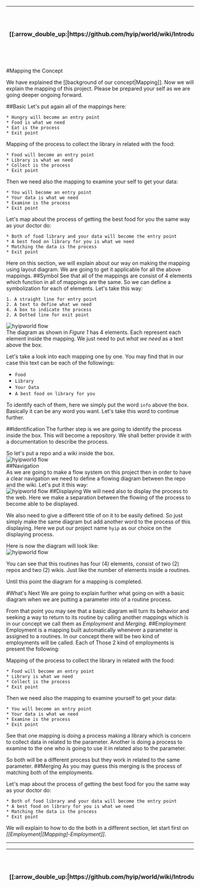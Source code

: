 <table>
  <thead>
    <tr>
      <th>[[:arrow_double_up:|https://github.com/hyip/world/wiki/Introduction]]</th>
      <th>[[:arrow_up_small:|https://github.com/hyipworld/hyipworld.github.io/wiki/Introduction]]</th>
      <th>[[:rewind:|Introduction]] [[Intro|Introduction]]</th>
      <th>[[:arrow_backward:|Mapping]] [[Prev|Mapping]]</th>
      <th>[[:repeat:|[Mapping]-Basic-Concept]] [[Reload|[Mapping]-Concept]]</th>
      <th>[[Next|[Mapping]-Employment]] [[:arrow_forward:|[Mapping]-Employment]]</th>
      <th>[[Last|maps]] [[:fast_forward:|maps]]</th>
      <th>[[:arrow_down_small:|https://github.com/hyip/rating]]</th>
      <th>[[:arrow_double_down:|https://github.com/hyip/rating/wiki/Introduction]]</th>
    </tr>
  </thead>
</table>
#Mapping the Concept

We have explained the [[background of our concept|Mapping]]. Now we will explain the mapping of this project. Please be prepared your self as we are going deeper ongoing forward.

##Basic
Let's put again all of the mappings here:
```
* Hungry will become an entry point
* Food is what we need 
* Eat is the process
* Exit point  
```
Mapping of the process to collect the library in related with the food:
```
* Food will become an entry point
* Library is what we need 
* Collect is the process
* Exit point  
```
Then we need also the mapping to examine your self to get your data:
```
* You will become an entry point
* Your data is what we need 
* Examine is the process
* Exit point  
```
Let's map about the process of getting the best food for you the same way as your doctor do:
```
* Both of food library and your data will become the entry point
* A best food on library for you is what we need 
* Matching the data is the process
* Exit point  
```
Here on this section, we will explain about our way on making the mapping using layout diagram. We are going to get it applicable for all the above mappings.
##Symbol
See that all of the mappings are consist of 4 elements which function in all of mappings are the same. So we can define a symbolization for each of elements. Let's take this way:
```
1. A straight line for entry point
2. A text to define what we need
4. A box to indicate the process 
2. A Dotted line for exit point
``` 
![hyipworld flow](https://hyipworld.github.io/images/github/doc/figure1.png)  
The diagram as shown in _Figure 1_ has 4 elements. Each represent each element inside the mapping. We just need to put _what we need_ as a text above the box. 

Let's take a look into each mapping one by one. You may find that in our case this text can be each of the followings:
* `Food`
* `Library`
* `Your Data`
* `A best food on library for you`  
  
To identify each of them, here we simply put the word `info` above the box. Basically it can be any word you want. Let's take this word to continue further.

##Identification
The further step is we are going to identify the process inside the box. This will become a repository. We shall better provide it with a documentation to describe the process. 

So let's put a repo and a wiki inside the box.  
![hyipworld flow](https://hyipworld.github.io/images/github/doc/figure2.png)  
##Navigation  
As we are going to make a flow system on this project then in order to have a clear navigation we need to define a flowing diagram between the repo and the wiki. Let's put it this way:  
![hyipworld flow](https://hyipworld.github.io/images/github/doc/figure3.png)
##Displaying
We will need also to display the process to the web. Here we make a separation between the flowing of the process to become able to be displayed. 

We also need to give a different title of on it to be easily defined. So just simply make the same diagram but add another word to the process of this displaying. Here we put our project name `hyip` as our choice on the displaying process.   

Here is now the diagram will look like:  
![hyipworld flow](https://hyipworld.github.io/images/github/doc/figure4.png)  

You can see that this routines has four (4) elements, consist of two (2) repos and two (2) wikis. Just like the number of elements inside a routines.

Until this point the diagram for a mapping is completed.

#What's Next
We are going to explain further what going on with a basic diagram when we are putting a parameter into of a routine process. 

From that point you may see that a basic diagram will turn its behavior and seeking a way to return to its routine by calling another mappings which is in our concept we call them as _Employment_ and _Merging_. 
##Employment
Employment is a mapping built automatically whenever a parameter is assigned to a routines. In our concept there will be two kind of employments will be called. Each of Those 2 kind of employments is present the following:

Mapping of the process to collect the library in related with the food:
```
* Food will become an entry point
* Library is what we need 
* Collect is the process
* Exit point  
```
Then we need also the mapping to examine yourself to get your data:
```
* You will become an entry point
* Your data is what we need 
* Examine is the process
* Exit point  
```
See that one mapping is doing a process making a library which is concern to collect data in related to the parameter. Another is doing a process to examine to the one who is going to use it in related also to the parameter. 

So both will be a different process but they work in related to the same parameter.
##Merging
As you may guess this merging is the process of matching both of the employments.

Let's map about the process of getting the best food for you the same way as your doctor do:
```
* Both of food library and your data will become the entry point
* A best food on library for you is what we need 
* Matching the data is the process
* Exit point  
```
We will explain to how to do the both in a different section, let start first on _[[Employment|[Mapping]-Employment]]_.
***
<table>
  <thead>
    <tr>
      <th>[[:arrow_double_up:|https://github.com/hyip/world/wiki/Introduction]]</th>
      <th>[[:arrow_up_small:|https://github.com/hyipworld/hyipworld.github.io/wiki/Introduction]]</th>
      <th>[[:rewind:|Introduction]] [[Intro|Introduction]]</th>
      <th>[[:arrow_backward:|Mapping]] [[Prev|Mapping]]</th>
      <th>[[:repeat:|[Mapping]-Basic-Concept]] [[Reload|[Mapping]-Concept]]</th>
      <th>[[Next|[Mapping]-Employment]] [[:arrow_forward:|[Mapping]-Employment]]</th>
      <th>[[Last|maps]] [[:fast_forward:|maps]]</th>
      <th>[[:arrow_down_small:|https://github.com/hyip/rating]]</th>
      <th>[[:arrow_double_down:|https://github.com/hyip/rating/wiki/Introduction]]</th>
    </tr>
  </thead>
</table>